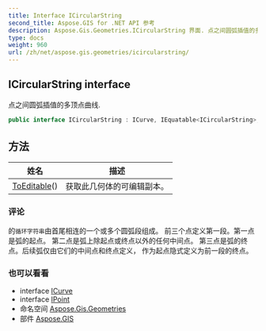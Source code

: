 ```yaml
---
title: Interface ICircularString
second_title: Aspose.GIS for .NET API 参考
description: Aspose.Gis.Geometries.ICircularString 界面. 点之间圆弧插值的多顶点曲线.
type: docs
weight: 960
url: /zh/net/aspose.gis.geometries/icircularstring/
---
```

## ICircularString interface

点之间圆弧插值的多顶点曲线.

```csharp
public interface ICircularString : ICurve, IEquatable<ICircularString>, IReadOnlyList<IPoint>
```

## 方法

| 姓名 | 描述 |
| --- | --- |
| [ToEditable](../../aspose.gis.geometries/icircularstring/toeditable/)() | 获取此几何体的可编辑副本。 |

### 评论

的`循环字符串`由首尾相连的一个或多个圆弧段组成。 前三个点定义第一段。第一点是弧的起点。 第二点是弧上除起点或终点以外的任何中间点。 第三点是弧的终点。后续弧仅由它们的中间点和终点定义， 作为起点隐式定义为前一段的终点。

### 也可以看看

* interface [ICurve](../icurve/)
* interface [IPoint](../ipoint/)
* 命名空间 [Aspose.Gis.Geometries](../../aspose.gis.geometries/)
* 部件 [Aspose.GIS](../../)


